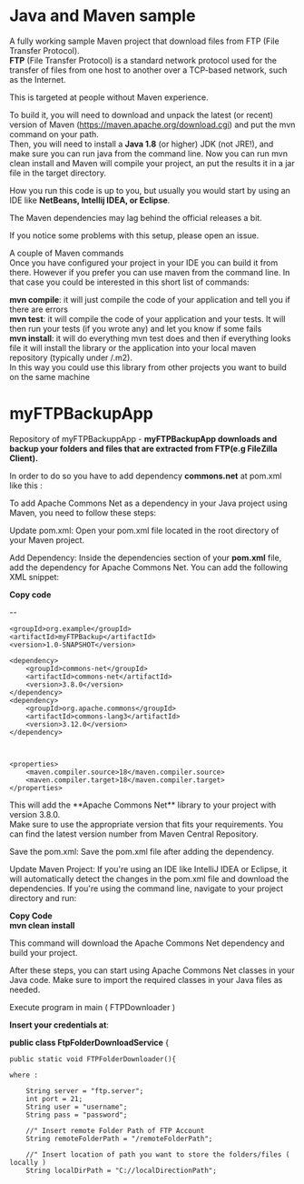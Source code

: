 # Java and Maven sample

A fully working sample Maven project that download files from FTP (File Transfer Protocol).<br>
**FTP** (File Transfer Protocol) is a standard network protocol used for the transfer of files from one host to another over a TCP-based network, such as the Internet.<br>

This is targeted at people without Maven experience.<br>

To build it, you will need to download and unpack the latest (or recent) version of Maven (https://maven.apache.org/download.cgi) and put the mvn command on your path.<br>
Then, you will need to install a **Java 1.8** (or higher) JDK (not JRE!), and make sure you can run java from the command line. Now you can run mvn clean install and Maven will compile your project, an put the results it in a jar file in the target directory.

How you run this code is up to you, but usually you would start by using an IDE like **NetBeans, Intellij IDEA, or Eclipse**.<br>

The Maven dependencies may lag behind the official releases a bit.<br>

If you notice some problems with this setup, please open an issue.<br>

A couple of Maven commands<br>
Once you have configured your project in your IDE you can build it from there. However if you prefer you can use maven from the command line. In that case you could be interested in this short list of commands:<br>

**mvn compile**: it will just compile the code of your application and tell you if there are errors<br>
**mvn test**: it will compile the code of your application and your tests. It will then run your tests (if you wrote any) and let you know if some fails<br>
**mvn install**: it will do everything mvn test does and then if everything looks file it will install the library or the application into your local maven repository (typically under /.m2).<br>
In this way you could use this library from other projects you want to build on the same machine<br>


# myFTPBackupApp

Repository of myFTPBackuppApp - **myFTPBackupApp downloads and backup your folders and files that are extracted from FTP(e.g FileZilla Client).**<br>

In order to do so you have to add dependency **commons.net** at pom.xml like this :<br>

To add Apache Commons Net as a dependency in your Java project using Maven, you need to follow these steps:<br>

Update pom.xml: Open your pom.xml file located in the root directory of your Maven project.<br>

Add Dependency: Inside the dependencies section of your **pom.xml** file, add the dependency for Apache Commons Net. You can add the following XML snippet:<br>


**Copy code**

-- 



    <groupId>org.example</groupId>
    <artifactId>myFTPBackup</artifactId>
    <version>1.0-SNAPSHOT</version>

    <dependency>
        <groupId>commons-net</groupId>
        <artifactId>commons-net</artifactId>
        <version>3.8.0</version>
    </dependency>
    <dependency>
        <groupId>org.apache.commons</groupId>
        <artifactId>commons-lang3</artifactId>
        <version>3.12.0</version>
    </dependency>



    <properties>
        <maven.compiler.source>18</maven.compiler.source>
        <maven.compiler.target>18</maven.compiler.target>
    </properties>

</project>
This will add the **Apache Commons Net** library to your project with version 3.8.0.<br>
Make sure to use the appropriate version that fits your requirements. You can find the latest version number from Maven Central Repository.

Save the pom.xml: Save the pom.xml file after adding the dependency.

Update Maven Project: If you're using an IDE like IntelliJ IDEA or Eclipse, it will automatically detect the changes in the pom.xml file and download the dependencies. If you're using the command line, navigate to your project directory and run:

**Copy Code**<br>
**mvn clean install**<br>

This command will download the Apache Commons Net dependency and build your project.<br>

After these steps, you can start using Apache Commons Net classes in your Java code. Make sure to import the required classes in your Java files as needed.<br>

Execute program in main ( FTPDownloader )<br>


**Insert your credentials at**:<br>

**public class FtpFolderDownloadService** {

    public static void FTPFolderDownloader(){
    
    where : 

        String server = "ftp.server";
        int port = 21;
        String user = "username";
        String pass = "password";

        //" Insert remote Folder Path of FTP Account
        String remoteFolderPath = "/remoteFolderPath";

        //" Insert location of path you want to store the folders/files ( locally )
        String localDirPath = "C://localDirectionPath";
